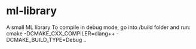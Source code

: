 # ml-library
 A small ML library
 To compile in debug mode, go into /build folder and run:
	cmake -DCMAKE_CXX_COMPILER=clang++ -DCMAKE_BUILD_TYPE=Debug ..
